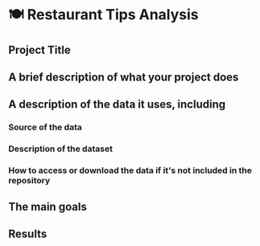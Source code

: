 # **🍽️ Restaurant Tips Analysis**
## Project Title
## A brief description of what your project does
## A description of the data it uses, including
### Source of the data
### Description of the dataset
### How to access or download the data if it's not included in the repository
## The main goals
## Results
